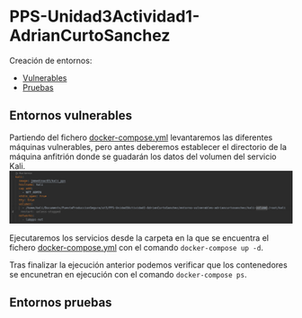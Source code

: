 # PPS-Unidad3Actividad1-AdrianCurtoSanchez

Creación de entornos:
- [Vulnerables](#entornos-vulnerables)
- [Pruebas](#entornos-pruebas)


## Entornos vulnerables

Partiendo del fichero [docker-compose.yml](./entorno-vulnerables-adriancurtosanchez/docker-compose.yml) levantaremos las diferentes máquinas vulnerables, pero antes deberemos establecer el directorio de la máquina anfitrión donde se guadarán los datos del volumen del servicio Kali.
![Kali volume](images/kali-volume.png)

Ejecutaremos los servicios desde la carpeta en la que se encuentra el fichero [docker-compose.yml](./entorno-vulnerables-adriancurtosanchez/docker-compose.yml) con el comando `docker-compose up -d`.

Tras finalizar la ejecución anterior podemos verificar que los contenedores se encunetran en ejecución con el comando `docker-compose ps`.




## Entornos pruebas

